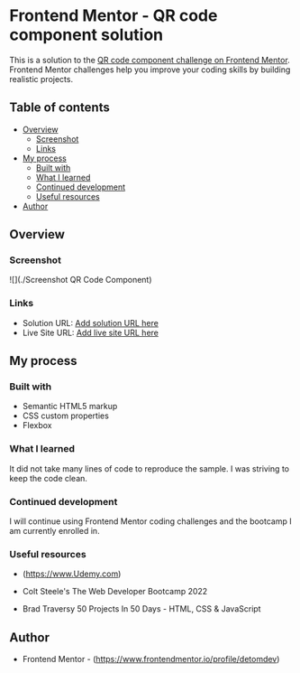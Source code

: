 # Frontend Mentor - QR code component solution

This is a solution to the [QR code component challenge on Frontend Mentor](https://www.frontendmentor.io/challenges/qr-code-component-iux_sIO_H). Frontend Mentor challenges help you improve your coding skills by building realistic projects. 

## Table of contents

- [Overview](#overview)
  - [Screenshot](#screenshot)
  - [Links](#links)
- [My process](#my-process)
  - [Built with](#built-with)
  - [What I learned](#what-i-learned)
  - [Continued development](#continued-development)
  - [Useful resources](#useful-resources)
- [Author](#author)


## Overview

### Screenshot

![](./Screenshot QR Code Component)


### Links

- Solution URL: [Add solution URL here](https://github.com/detomdev/QR-code-component.git)
- Live Site URL: [Add live site URL here](https://detomdev.github.io/QR-code-component/)

## My process

### Built with

- Semantic HTML5 markup
- CSS custom properties
- Flexbox


### What I learned

It did not take many lines of code to reproduce the sample. I was striving to keep the code clean.

### Continued development

I will continue using Frontend Mentor coding challenges and the bootcamp I am currently enrolled in.


### Useful resources

- (https://www.Udemy.com) 

- Colt Steele's The Web Developer Bootcamp 2022

- Brad Traversy 50 Projects In 50 Days - HTML, CSS & JavaScript

## Author

- Frontend Mentor - (https://www.frontendmentor.io/profile/detomdev)
